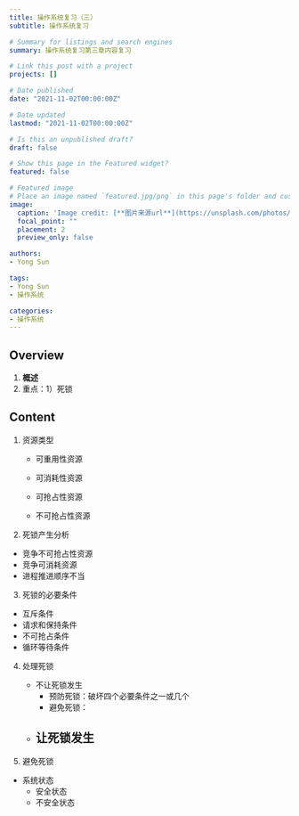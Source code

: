```yaml
---
title: 操作系统复习（三）
subtitle: 操作系统复习

# Summary for listings and search engines
summary: 操作系统复习第三章内容复习 

# Link this post with a project
projects: []

# Date published
date: "2021-11-02T00:00:00Z"

# Date updated
lastmod: "2021-11-02T00:00:00Z"

# Is this an unpublished draft?
draft: false

# Show this page in the Featured widget?
featured: false

# Featured image
# Place an image named `featured.jpg/png` in this page's folder and customize its options here.
image:
  caption: 'Image credit: [**图片来源url**](https://unsplash.com/photos/szrJ3wjzOMg)'
  focal_point: ""
  placement: 2
  preview_only: false

authors:
- Yong Sun

tags:
- Yong Sun
- 操作系统

categories:
- 操作系统
---
```


## Overview

1. **概述**
2. 重点：1）死锁


## Content
 
1. 资源类型
    - 可重用性资源
    - 可消耗性资源

    - 可抢占性资源
    - 不可抢占性资源
2. 死锁产生分析
  - 竞争不可抢占性资源
  - 竞争可消耗资源
  - 进程推进顺序不当
3. 死锁的必要条件
  - 互斥条件
  - 请求和保持条件
  - 不可抢占条件
  - 循环等待条件

4. 处理死锁
   - 不让死锁发生
     - 预防死锁：破坏四个必要条件之一或几个
     - 避免死锁：
   - 让死锁发生
     - 


5. 避免死锁
  - 系统状态
    - 安全状态
    - 不安全状态

